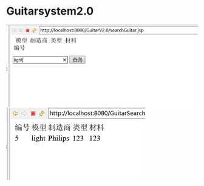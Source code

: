 # Guitarsystem2.0
<img src="https://github.com/weiyaxiang/Guitarsystem2.0/blob/master/QQ%E6%88%AA%E5%9B%BE20160602230127.png?raw=true">
<img src="https://github.com/weiyaxiang/Guitarsystem2.0/blob/master/QQ%E6%88%AA%E5%9B%BE20160602230145.png?raw=true">
